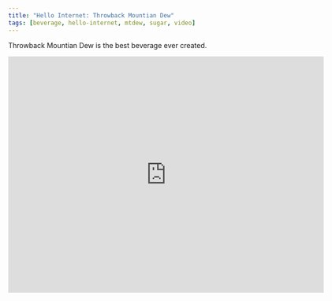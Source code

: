 ```yaml
---
title: "Hello Internet: Throwback Mountian Dew"
tags: [beverage, hello-internet, mtdew, sugar, video]
---
```


Throwback Mountian Dew is the best beverage ever created.

<div class="video vimeo"><iframe src="http://player.vimeo.com/video/14643158?title=0&amp;byline=0&amp;portrait=0&amp;color=f05b35" width="640" height="480" frameborder="0"></iframe></div>
